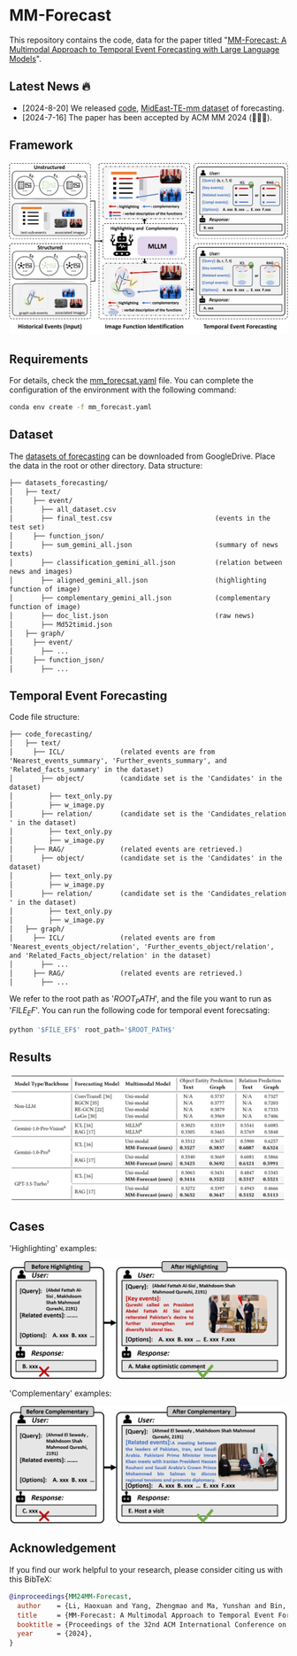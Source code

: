 # MM-Forecast

This repository contains the code, data for the paper titled "[MM-Forecast: A Multimodal Approach to Temporal Event Forecasting with Large Language Models](https://arxiv.org/pdf/2408.04388)".

## Latest News 🔥
* [2024-8-20] We released [code](https://github.com/LuminosityX/MM-Forecast), [MidEast-TE-mm dataset](https://github.com/LuminosityX/MM-Forecast/datasets_forecasting) of forecasting.
* [2024-7-16] The paper has been accepted by ACM MM 2024 (🎉🎉🎉).

## Framework

![model](figs/framework.png)

## Requirements 
For details, check the [mm_forecsat.yaml](https://github.com/LuminosityX/MM-Forecast/mm_forecsat.yaml) file. You can complete the configuration of the environment with the following command: 
```bash
conda env create -f mm_forecast.yaml
```

## Dataset
The [datasets of forecasting](https://drive.google.com/drive/folders/1a75_LXw6SvbrGSdGulvgw3iOuZwznEU6?usp=sharing) can be downloaded from GoogleDrive. Place the data in the root or other directory.
Data structure:
```
├── datasets_forecasting/
│   ├── text/
│     ├── event/
│       ├── all_dataset.csv                       
│       ├── final_test.csv                          (events in the test set)
│     ├── function_json/
│       ├── sum_gemini_all.json                     (summary of news texts)
│       ├── classification_gemini_all.json          (relation between news and images)
│       ├── aligned_gemini_all.json                 (highlighting function of image)
│       ├── complementary_gemini_all.json           (complementary function of image)
│       ├── doc_list.json                           (raw news)
│       ├── Md52timid.json                          
│   ├── graph/
│     ├── event/
│       ├── ...
│     ├── function_json/
│       ├── ...
```

## Temporal Event Forecasting
Code file structure:
```
├── code_forecasting/
│   ├── text/
│     ├── ICL/              (related events are from 'Nearest_events_summary', 'Further_events_summary', and 'Related_facts_summary' in the dataset)
│       ├── object/         (candidate set is the 'Candidates' in the dataset)
│         ├── text_only.py
│         ├── w_image.py
│       ├── relation/       (candidate set is the 'Candidates_relation ' in the dataset)
│         ├── text_only.py
│         ├── w_image.py
│     ├── RAG/              (related events are retrieved.)
│       ├── object/         (candidate set is the 'Candidates' in the dataset)
│         ├── text_only.py
│         ├── w_image.py
│       ├── relation/       (candidate set is the 'Candidates_relation ' in the dataset)
│         ├── text_only.py
│         ├── w_image.py
│   ├── graph/
│     ├── ICL/              (related events are from 'Nearest_events_object/relation', 'Further_events_object/relation', and 'Related_Facts_object/relation' in the dataset)
│       ├── ...
│     ├── RAG/              (related events are retrieved.)
│       ├── ...
```
We refer to the root path as '$ROOT_PATH$', and the file you want to run as '$FILE_EF$'. You can run the following code for temporal event forecsating:
```python
python '$FILE_EF$' root_path='$ROOT_PATH$'
```

## Results
![result](figs/result.png)

## Cases
'Highlighting' examples:
<div align=center>
<img src="figs/highlighting.png" width="500px">
</div>

'Complementary' examples:
<div align=center>
<img src="figs/complementary.png" width="500px">
</div>

## Acknowledgement
If you find our work helpful to your research, please consider citing us with this BibTeX:
```bibtex
@inproceedings{MM24MM-Forecast,
  author    = {Li, Haoxuan and Yang, Zhengmao and Ma, Yunshan and Bin, Yi and Yang, Yang and Chua, Tat-Seng}
  title     = {MM-Forecast: A Multimodal Approach to Temporal Event Forecasting with Large Language Models},
  booktitle = {Proceedings of the 32nd ACM International Conference on Multimedia, 28 October – 1 November, 2024, Melbourne, Australia.},
  year      = {2024},
}
```
